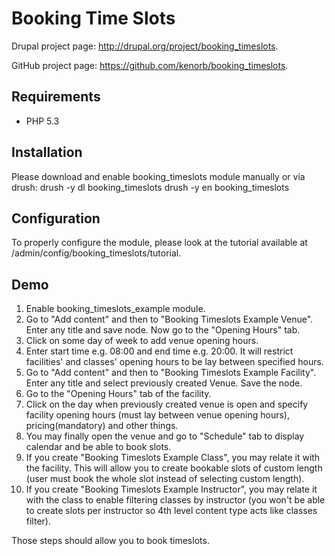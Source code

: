Booking Time Slots
==================

Drupal project page: http://drupal.org/project/booking_timeslots.

GitHub project page: https://github.com/kenorb/booking_timeslots.

Requirements
------------

 - PHP 5.3
 
Installation
------------

Please download and enable booking_timeslots module manually or via drush:
  drush -y dl booking_timeslots
  drush -y en booking_timeslots

Configuration
-------------

To properly configure the module, please look at the tutorial available at /admin/config/booking_timeslots/tutorial.

Demo
----

1. Enable booking_timeslots_example module.
2. Go to "Add content" and then to "Booking Timeslots Example Venue". Enter any title and save node. Now go to the "Opening Hours" tab.
3. Click on some day of week to add venue opening hours.
4. Enter start time e.g. 08:00 and end time e.g. 20:00. It will restrict facilities' and classes' opening hours to be lay between specified hours.
5. Go to "Add content" and then to "Booking Timeslots Example Facility". Enter any title and select previously created Venue. Save the node.
7. Go to the "Opening Hours" tab of the facility.
8. Click on the day when previously created venue is open and specify facility opening hours (must lay between venue opening hours), pricing(mandatory) and other things.
9. You may finally open the venue and go to "Schedule" tab to display calendar and be able to book slots.
10. If you create "Booking Timeslots Example Class", you may relate it with the facility. This will allow you to create bookable slots of custom length (user must book the whole slot instead of selecting custom length).
11. If you create "Booking Timeslots Example Instructor", you may relate it with the class to enable filtering classes by instructor (you won't be able to create slots per instructor so 4th level content type acts like classes filter).

Those steps should allow you to book timeslots.
